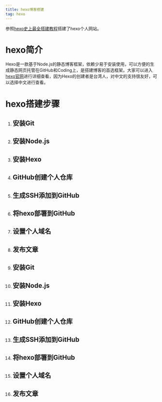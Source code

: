 ```yaml
---
title: hexo博客搭建
tag: hexo
---
```


参照[hexo史上最全搭建教程](https://blog.csdn.net/sinat_37781304/article/details/82729029)搭建了hexo个人网站。

# hexo简介

Hexo是一款基于Node.js的静态博客框架，依赖少易于安装使用，可以方便的生成静态网页托管在GitHub和Coding上，是搭建博客的首选框架。大家可以进入[hexo官网](https://hexo.io/zh-cn/)进行详细查看，因为Hexo的创建者是台湾人，对中文的支持很友好，可以选择中文进行查看。

# hexo搭建步骤

1. ## 安装Git
2. ## 安装Node.js
3. ## 安装Hexo
4. ## GitHub创建个人仓库
5. ## 生成SSH添加到GitHub
6. ## 将hexo部署到GitHub
7. ## 设置个人域名
8. ## 发布文章

1. ## 安装Git

2. ## 安装Node.js

3. ## 安装Hexo

4. ## GitHub创建个人仓库

5. ## 生成SSH添加到GitHub

6. ## 将hexo部署到GitHub

7. ## 设置个人域名

8. ## 发布文章